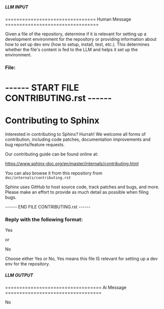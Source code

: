 ##### LLM INPUT #####
================================ Human Message =================================

Given a file of the repository, determine if it is relevant for setting up a development environment for the repository or providing information about how to set up dev env (how to setup, install, test, etc.). This determines whether the file's content is fed to the LLM and helps it set up the environment.

### File:
------ START FILE CONTRIBUTING.rst ------
======================
Contributing to Sphinx
======================

Interested in contributing to Sphinx? Hurrah! We welcome all forms of
contribution, including code patches, documentation improvements and bug
reports/feature requests.

Our contributing guide can be found online at:

https://www.sphinx-doc.org/en/master/internals/contributing.html

You can also browse it from this repository from
``doc/internals/contributing.rst``

Sphinx uses GitHub to host source code, track patches and bugs, and more.
Please make an effort to provide as much detail as possible when filing
bugs.

------ END FILE CONTRIBUTING.rst ------

### Reply with the following format:

<rel>Yes</rel>

or

<rel>No</rel>

Choose either Yes or No, Yes means this file IS relevant for setting up a dev env for the repository.

##### LLM OUTPUT #####
================================== Ai Message ==================================

<rel>No</rel>